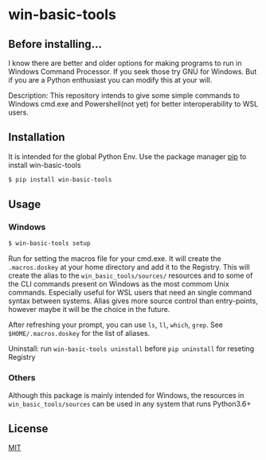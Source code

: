 # win-basic-tools


## Before installing...
I know there are better and older options for making programs to run in Windows Command Processor. If you seek those try GNU for Windows.
But if you are a Python enthusiast you can modify this at your will.

Description:
This repository intends to give some simple commands to Windows cmd.exe and Powershell(not yet) for better interoperability to WSL users.

## Installation

It is intended for the global Python Env.
Use the package manager [pip](https://pip.pypa.io/en/stablw/) to install win-basic-tools

~~~bash
$ pip install win-basic-tools
~~~

## Usage

### Windows

~~~bash
$ win-basic-tools setup
~~~

Run for setting the macros file for your cmd.exe. It will create the `.macros.doskey` at your home directory and add it to the Registry.
This will create the alias to the `win_basic_tools/sources/` resources and to some of the CLI commands present on Windows as the most commom Unix commands. Especially useful for WSL users that need an single command syntax between systems.
Alias gives more source control than entry-points, however maybe it will be the choice in the future.

After refreshing your prompt, you can use `ls`, `ll`, `which`, `grep`. See `$HOME/.macros.doskey` for the list of aliases.

Uninstall: run `win-basic-tools uninstall` before `pip uninstall` for reseting Registry


### Others

Although this package is mainly intended for Windows, the resources in `win_basic_tools/sources` can be used in any system that runs Python3.6+


## License

[MIT](https://choosealicense.com/licenses/mit/)
